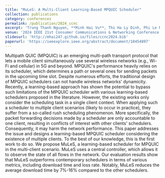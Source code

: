 ```yaml
---
title: "MuLeS: A Multi-Client Learning-Based MPQUIC Scheduler"
collection: publications
category: conferences
permalink: /publication/2024_ccnc
excerpt: 'Trung Thanh Nguyen, **Minh Hai Vu**, Thi Ha Ly Dinh, Phi Le Nguyen, Kien Nguyen'
venue: '2024 IEEE 21st Consumer Communications & Networking Conference (CCNC))'
slidesurl: 'http://mhai247.github.io/files/ccnc2024.bib'
paperurl: 'https://ieeexplore.ieee.org/abstract/document/10454897'
---
```


Multipath QUIC (MPQUIC) is an emerging multi-path transport protocol that lets a mobile client simultaneously use several wireless networks (e.g., Wi-Fi and cellular) in 5G and beyond. MPQUIC's performance heavily relies on its scheduler, which determines a path or several ones for sending packets in the upcoming time slot. Despite numerous efforts, the traditional design of MPQUIC schedulers can not handle wireless networks' dynamicity. Recently, a learning-based approach has shown the potential to bypass such limitations of the MPQUIC scheduler with various learning-based schedulers proposed in the literature. However, the existing works only consider the scheduling task in a single client context. When applying such a scheduler to multiple client scenarios (likely to occur in practice), they suffer from a so-called rush scheduling phenomenon. More specifically, the packet forwarding decisions made by a scheduler are only accountable to one client, resulting in conflicts of interest with other clients' schedulers. Consequently, it may harm the network performance. This paper addresses the issue and designs a learning-based MPQUIC scheduler considering the existence of multiple clients. To the best of our knowledge, this is the first work to do so. We propose MuLeS, a learning-based scheduler for MPQUIC in the multi-client scenario. MuLeS uses a central controller, which allows it to observe the state of all flows in the network. Our evaluation results show that MuLeS outperforms contemporary schedulers in terms of various metrics, including download time and loss rate. Notably, MuLeS reduces the average download time by 7%-16% compared to the other schedulers.